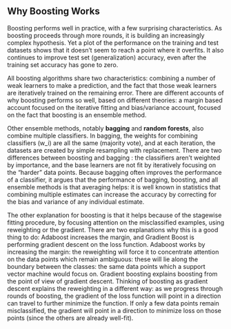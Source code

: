 ## Why Boosting Works

Boosting performs well in practice, with a few surprising characteristics. As boosting proceeds through more rounds, it is building an increasingly complex hypothesis. Yet a plot of the performance on the training and test datasets shows that it doesn’t seem to reach a point where it overfits. It also continues to improve test set (generalization) accuracy, even after the training set accuracy has gone to zero. 

All boosting algorithms share two characteristics: combining a number of weak learners to make a prediction, and the fact that those weak learners are iteratively trained on the remaining error. There are different accounts of why boosting performs so well, based on different theories: a margin based account focused on the iterative fitting and bias/variance account, focused on the fact that boosting is an ensemble method. 


Other ensemble methods, notably **bagging** and **random forests**, also combine multiple classifiers. In bagging, the weights for combining classifiers (w_i) are all the same (majority vote), and at each iteration, the datasets are created by simple resampling with replacement. There are two differences between boosting and bagging : the classifiers aren’t weighted by importance, and the base learners are not fit by iteratively focusing on the “harder” data points. Because bagging often improves the performance of a classifier, it argues that the performance of bagging, boosting, and all ensemble methods is that averaging helps: it is well known in statistics that combining multiple estimates can increase the accuracy by correcting for the bias and variance of any individual estimate. 

The other explanation for boosting is that it helps because of the stagewise fitting procedure, by focusing attention on the misclassified examples, using reweighting or the gradient. There are two explanations why this is a good thing to do: Adaboost increases the margin, and Gradient Boost is performing gradient descent on the loss function. Adaboost works by increasing the margin: the reweighting will force it to concentrate attention on the data points which remain ambiguous: these will lie along the boundary between the classes: the same data points which a support vector machine would focus on. Gradient boosting explains boosting from the point of view of gradient descent. Thinking of boosting as gradient descent explains the reweighting in a different way: as we progress through rounds of boosting, the gradient of the loss function will point in a direction can travel to further minimize the function. If only a few data points remain misclassified, the gradient will point in a direction to minimize loss on those points (since the others are already well-fit). 
